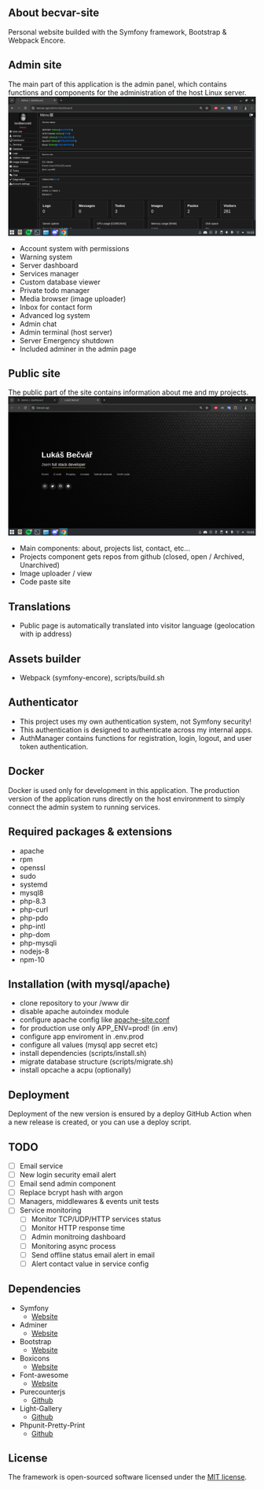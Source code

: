 ## About becvar-site
Personal website builded with the Symfony framework, Bootstrap & Webpack Encore.

## Admin site
The main part of this application is the admin panel, which contains functions and components for the administration of the host Linux server.
![Dashboard](.github/images/admin-dashboard.png)

 - Account system with permissions
 - Warning system
 - Server dashboard
 - Services manager
 - Custom database viewer
 - Private todo manager
 - Media browser (image uploader)
 - Inbox for contact form
 - Advanced log system
 - Admin chat
 - Admin terminal (host server)
 - Server Emergency shutdown
 - Included adminer in the admin page

## Public site
The public part of the site contains information about me and my projects.
![Homepage](.github/images/public-page.png)

 - Main components: about, projects list, contact, etc...
 - Projects component gets repos from github (closed, open / Archived, Unarchived)
 - Image uploader / view
 - Code paste site

## Translations
 - Public page is automatically translated into visitor language (geolocation with ip address)

## Assets builder
 - Webpack (symfony-encore), scripts/build.sh

## Authenticator
 - This project uses my own authentication system, not Symfony security!
 - This authentication is designed to authenticate across my internal apps.
 - AuthManager contains functions for registration, login, logout, and user token authentication.

## Docker
Docker is used only for development in this application. The production version of the application runs directly on the host environment to simply connect the admin system to running services.

## Required packages & extensions
 - apache 
 - rpm
 - openssl
 - sudo
 - systemd
 - mysql8
 - php-8.3
 - php-curl
 - php-pdo
 - php-intl
 - php-dom
 - php-mysqli
 - nodejs-8 
 - npm-10

## Installation (with mysql/apache)
 - clone repository to your /www dir
 - disable apache autoindex module
 - configure apache config like [apache-site.conf](./docker/configs/apache-site.conf)
 - for production use only APP_ENV=prod! (in .env)
 - configure app enviroment in .env.prod
 - configure all values (mysql app secret etc)
 - install dependencies (scripts/install.sh)
 - migrate database structure (scripts/migrate.sh)
 - install opcache a acpu (optionally)

## Deployment
Deployment of the new version is ensured by a deploy GitHub Action when a new release is created, or you can use a deploy script.

## TODO
- [ ] Email service
- [ ] New login security email alert
- [ ] Email send admin component
- [ ] Replace bcrypt hash with argon
- [ ] Managers, middlewares & events unit tests
- [ ] Service monitoring
   - [ ] Monitor TCP/UDP/HTTP services status
   - [ ] Monitor HTTP response time
   - [ ] Admin monitroing dashboard
   - [ ] Monitoring async process
   - [ ] Send offline status email alert in email
   - [ ] Alert contact value in service config

## Dependencies
* Symfony
   * [Website](https://symfony.com/)   
* Adminer
   * [Website](https://www.adminer.org/)
* Bootstrap
   * [Website](https://getbootstrap.com/)
* Boxicons
   * [Website](https://boxicons.com/)
* Font-awesome
   * [Website](https://fontawesome.com)
* Purecounterjs
   * [Github](https://github.com/srexi/purecounterjs)
* Light-Gallery
   * [Github](https://github.com/sachinchoolur/lightGallery)
* Phpunit-Pretty-Print
   * [Github](https://github.com/indentno/phpunit-pretty-print)
   
## License
The framework is open-sourced software licensed under the [MIT license](https://opensource.org/licenses/MIT).
